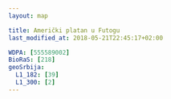 ```yaml
---
layout: map

title: Američki platan u Futogu
last_modified_at: 2018-05-21T22:45:17+02:00

WDPA: [555589002]
BioRaS: [218]
geoSrbija:
  L1_182: [39]
  L1_300: [2]
---
```

